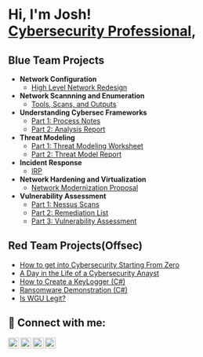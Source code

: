 <h1>Hi, I'm Josh! <br/><a href="https://www.linkedin.com/in/joshmadakor/">Cybersecurity Professional</a>,</h1>

<h2>Blue Team Projects</h2>

- <b>Network Configuration</b>
  - [High Level Network Redesign](https://docs.google.com/presentation/d/1vabZPfF_7ha9UbUO3_-klMnhNEA7GnYoWEOQR6w6nck/edit?usp=share_link)
- <b>Network Scannning and Enumeration</b>
  - [Tools, Scans, and Outputs](https://docs.google.com/spreadsheets/d/1lceZwPv-N2a8VlKOJLoArqq26d0hwSvY549t2jyxhFo/edit?usp=share_link) 
- <b>Understanding Cybersec Frameworks</b>
  - [Part 1: Process Notes](https://docs.google.com/spreadsheets/d/1OQhXIVFO1KvWVFcOGGntyQaLdxgIfhkCLyme29WvYts/edit?usp=share_link)
  - [Part 2: Analysis Report](https://docs.google.com/document/d/1bw1X_62mPxkNnbSXhiJbM8C9GkPTBj9XTei1SrpJk_Y/edit?usp=share_link)
- <b>Threat Modeling</b>
  - [Part 1: Threat Modeling Worksheet](https://docs.google.com/spreadsheets/d/1uW5iunc2kUgI6J__OyJPZ_J_ktNxb4Hfpfg0n_Vr-rc/edit?usp=share_link)
  - [Part 2: Threat Model Report](https://docs.google.com/document/d/1B_zWruHapvX1jJWv6zTjkdsXsDosI29xFbSn0QuXSik/edit?usp=share_link)
- <b>Incident Response</b>
  - [IRP](https://docs.google.com/document/d/1ZXkACxS7COgpcCvBhlz4OZlZEeQpc7KlNMWCFJPOy6o/edit?usp=share_link)
- <b>Network Hardening and Virtualization</b>
  - [Network Modernization Proposal](https://docs.google.com/document/d/1ZXkACxS7COgpcCvBhlz4OZlZEeQpc7KlNMWCFJPOy6o/edit?usp=share_link)
- <b>Vulnerability Assessment</b>
  - [Part 1: Nessus Scans](https://drive.google.com/file/d/1XeS2aoO96DdmyzgBM-PPqN-fpkTynBz8/view?usp=share_link)
  - [Part 2: Remediation List](https://docs.google.com/spreadsheets/d/1qCke9yd0fswpH5OPvsZIOEZrWEwkrsm1PuE1x4ogAqg/edit?gid=0#gid=0)
  - [Part 3: Vulnerability Assessment](https://docs.google.com/document/d/13LjhZToJ6VBrvMnl5TjGbQDyFxPnbRf9LYvhwUMU2Rk/edit?tab=t.0#heading=h.ip0vwvbbks3i)
  
<h2>Red Team Projects(Offsec)</h2>

- [How to get into Cybersecurity Starting From Zero](https://www.youtube.com/watch?v=a83ASGn_V_s)
- [A Day in the Life of a Cybersecurity Anayst](https://www.youtube.com/watch?v=uHy3oM7NnoU)
- [How to Create a KeyLogger (C#)](https://www.youtube.com/watch?v=N-L9hklSlNk)
- [Ransomware Demonstration (C#)](https://www.youtube.com/watch?v=OfvdQeh79s0)
- [Is WGU Legit?](https://www.youtube.com/watch?v=E2MwRWxDBkA)

<h2> 🤳 Connect with me:</h2>

[<img align="left" alt="JoshMadakor | YouTube" width="22px" src="https://cdn.jsdelivr.net/npm/simple-icons@v3/icons/youtube.svg" />][youtube]
[<img align="left" alt="JoshMadakor | Twitter" width="22px" src="https://cdn.jsdelivr.net/npm/simple-icons@v3/icons/twitter.svg" />][twitter]
[<img align="left" alt="JoshMadakor | LinkedIn" width="22px" src="https://cdn.jsdelivr.net/npm/simple-icons@v3/icons/linkedin.svg" />][linkedin]
[<img align="left" alt="JoshMadakor | Instagram" width="22px" src="https://cdn.jsdelivr.net/npm/simple-icons@v3/icons/instagram.svg" />][instagram]

[twitter]: https://twitter.com/joshmadakor
[youtube]: https://www.youtube.com/c/joshmadakor
[instagram]: https://www.instagram.com/joshmadakor/
[linkedin]: https://linkedin.com/in/joshmadakor

<!--
**joshmadakor1/joshmadakor1** is a ✨ _special_ ✨ repository because its `README.md` (this file) appears on your GitHub profile.

Here are some ideas to get you started:

- 🔭 I’m currently working on ...
- 🌱 I’m currently learning ...
- 👯 I’m looking to collaborate on ...
- 🤔 I’m looking for help with ...
- 💬 Ask me about ...
- 📫 How to reach me: ...
- 😄 Pronouns: ...
- ⚡ Fun fact: ...
-->
